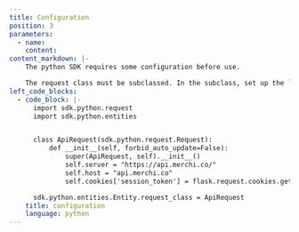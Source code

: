 ```yaml
---
title: Configuration
position: 3
parameters:
  - name:
    content:
content_markdown: |-
    The python SDK requires some configuration before use.

    The request class must be subclassed. In the subclass, set up the `server` and `host` values. You can optionally also provide a `session_token` cookie, if the request should be authenticated as a specific user. The entity class's request class must then be set to the new subclass. The following example demonstrates: 
left_code_blocks:
  - code_block: |-
      import sdk.python.request
      import sdk.python.entities


      class ApiRequest(sdk.python.request.Request):
          def __init__(self, forbid_auto_update=False):
              super(ApiRequest, self).__init__()
              self.server = "https://api.merchi.co/"
              self.host = "api.merchi.co"
              self.cookies['session_token'] = flask.request.cookies.get('session_token')

      sdk.python.entities.Entity.request_class = ApiRequest
    title: configuration
    language: python
---
```


